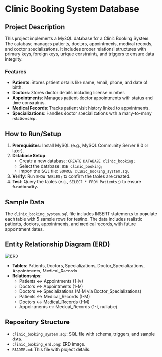 # Clinic Booking System Database

## Project Description
This project implements a MySQL database for a Clinic Booking System. The database manages patients, doctors, appointments, medical records, and doctor specializations. It includes proper relational structures with primary keys, foreign keys, unique constraints, and triggers to ensure data integrity.

### Features
- **Patients**: Stores patient details like name, email, phone, and date of birth.
- **Doctors**: Stores doctor details including license number.
- **Appointments**: Manages patient-doctor appointments with status and time constraints.
- **Medical Records**: Tracks patient visit history linked to appointments.
- **Specializations**: Handles doctor specializations with a many-to-many relationship.

## How to Run/Setup
1. **Prerequisites**: Install MySQL (e.g., MySQL Community Server 8.0 or later).
2. **Database Setup**:
   - Create a new database: `CREATE DATABASE clinic_booking;`
   - Select the database: `USE clinic_booking;`
   - Import the SQL file: `SOURCE clinic_booking_system.sql;`
3. **Verify**: Run `SHOW TABLES;` to confirm the tables are created.
4. **Test**: Query the tables (e.g., `SELECT * FROM Patients;`) to ensure functionality.

## Sample Data
The `clinic_booking_system.sql` file includes INSERT statements to populate each table with 5 sample rows for testing. The data includes realistic patients, doctors, appointments, and medical records, with future appointment dates.

## Entity Relationship Diagram (ERD)
![ERD](clinic_booking_erd.png)
- **Tables**: Patients, Doctors, Specializations, Doctor_Specializations, Appointments, Medical_Records.
- **Relationships**:
  - Patients ↔ Appointments (1-M)
  - Doctors ↔ Appointments (1-M)
  - Doctors ↔ Specializations (M-M via Doctor_Specializations)
  - Patients ↔ Medical_Records (1-M)
  - Doctors ↔ Medical_Records (1-M)
  - Appointments ↔ Medical_Records (1-1, nullable)

## Repository Structure
- `clinic_booking_system.sql`: SQL file with schema, triggers, and sample data.
- `clinic_booking_erd.png`: ERD image.
- `README.md`: This file with project details.
